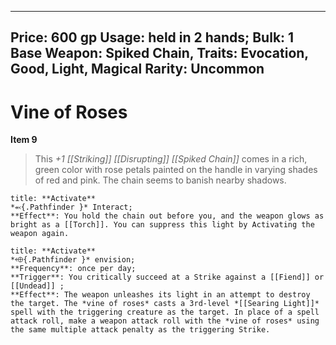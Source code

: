 
---
Price: 600 gp
Usage: held in 2 hands;
Bulk: 1
Base Weapon: Spiked Chain,
Traits: Evocation, Good, Light, Magical
Rarity: Uncommon
---

# Vine of Roses

**Item 9**

> This *+1 [[Striking]] [[Disrupting]] [[Spiked Chain]]* comes in a rich, green color with rose petals painted on the handle in varying shades of red and pink. The chain seems to banish nearby shadows.

```ad-embed-ability
title: **Activate**
*⬻{.Pathfinder }* Interact; 
**Effect**: You hold the chain out before you, and the weapon glows as bright as a [[Torch]]. You can suppress this light by Activating the weapon again.

```

```ad-embed-ability
title: **Activate**
*⬲{.Pathfinder }* envision; 
**Frequency**: once per day;
**Trigger**: You critically succeed at a Strike against a [[Fiend]] or [[Undead]] ;
**Effect**: The weapon unleashes its light in an attempt to destroy the target. The *vine of roses* casts a 3rd-level *[[Searing Light]]* spell with the triggering creature as the target. In place of a spell attack roll, make a weapon attack roll with the *vine of roses* using the same multiple attack penalty as the triggering Strike.

```
